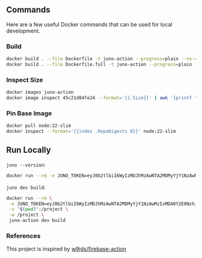 ## Commands

Here are a few useful Docker commands that can be used for local development. 

### Build

```bash
docker build . --file Dockerfile -t juno-action --progress=plain --no-cache
docker build . --file Dockerfile.full -t juno-action --progress=plain --no-cache --platform=linux/amd64
```

### Inspect Size

```bash
docker images juno-action
docker image inspect 45c21d84fe24 --format='{{.Size}}' | awk '{printf "%.2f MB\n", $1/1024/1024}'
```

### Pin Base Image

```bash
docker pull node:22-slim
docker inspect --format='{{index .RepoDigests 0}}' node:22-slim
```

## Run Locally

`juno --version`:

```bash
docker run --rm -e JUNO_TOKEN=eyJ0b2tlbiI6WyIzMDJhMzAwNTA2MDMyYjY1NzAwMzIxMDA0Y2E0NzhjNmEzMmVkZTgzMmU5OWY3ODBiNjM3ZWE4NDk4MzdhYTY1YTI5YTRlOWNmYmRkYjU1Njc1NGFlNjkwIiwiZjYwMGJhNzRiN2JmYjJiODIzY2VkMWYzYjkzMTY0YzE1NDM2MDBjOTZlZmZmODFhMmU0YmUxZTYxNTU5NGRkYyJdfQ== juno-action --version
```

`juno dev build`:

```bash
docker run --rm \
 -e JUNO_TOKEN=eyJ0b2tlbiI6WyIzMDJhMzAwNTA2MDMyYjY1NzAwMzIxMDA0Y2E0NzhjNmEzMmVkZTgzMmU5OWY3ODBiNjM3ZWE4NDk4MzdhYTY1YTI5YTRlOWNmYmRkYjU1Njc1NGFlNjkwIiwiZjYwMGJhNzRiN2JmYjJiODIzY2VkMWYzYjkzMTY0YzE1NDM2MDBjOTZlZmZmODFhMmU0YmUxZTYxNTU5NGRkYyJdfQ==  \
 -v "$(pwd)":/project \
 -w /project \
 juno-action dev build
```

### References

This project is inspired by [w9jds/firebase-action](https://github.com/w9jds/firebase-action)
